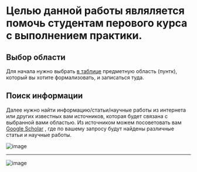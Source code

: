 # Целью данной работы являляется помочь студентам перового курса с выполнением практики.

## Выбор области 

Для начала нужно выбрать [в таблице](https://docs.google.com/spreadsheets/d/1xcR9IC5qsCP4gtq0eL4nDYyJ7BdNZp_Fi16MQDGd4e4/edit#gid=2081981130) предметную область (пунтк), который вы хотите формализовать, и записаться туда.  

## Поиск информации

Далее нужно найти информацию/статьи/научные работы из интернета или других известных вам источников, которая будет связана с выбранной вами областью. Из источником можем посоветовать вам [Google Scholar](https://scholar.google.com/) , где по вашему запросу будут найдены различные статьи и научные работы.


![image](https://github.com/iis-32170x/RPIIS/assets/147609793/1c8bfd3c-7cb4-4220-8ce6-8b8b25376276)

***

![image](https://github.com/iis-32170x/RPIIS/assets/147609793/62aa1bc8-0897-4bfb-a0b0-8892b9205f5b)
